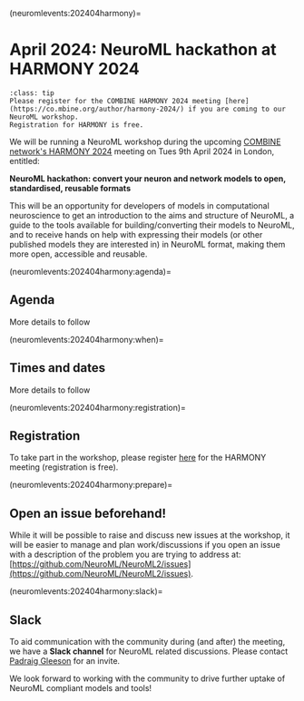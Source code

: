 (neuromlevents:202404harmony)=
# April 2024: NeuroML hackathon at HARMONY 2024

```{admonition} Registration for the COMBINE initiative's HARMONY 2024 meeting is free.
:class: tip
Please register for the COMBINE HARMONY 2024 meeting [here](https://co.mbine.org/author/harmony-2024/) if you are coming to our NeuroML workshop.
Registration for HARMONY is free.
```

We will be running a NeuroML  workshop during the upcoming [COMBINE network's HARMONY 2024](https://co.mbine.org/author/harmony-2024/) meeting on Tues 9th April 2024 in London, entitled:

**NeuroML hackathon: convert your neuron and network models to open, standardised, reusable formats**

This will be an opportunity for developers of models in computational neuroscience to get an introduction to the aims and structure of NeuroML, a guide to the tools available for building/converting their models to NeuroML, and to receive hands on help with expressing their models (or other published models they are interested in) in NeuroML format, making them more open, accessible and reusable. 

(neuromlevents:202404harmony:agenda)=
## Agenda

More details to follow

(neuromlevents:202404harmony:when)=
## Times and dates


More details to follow

(neuromlevents:202404harmony:registration)=
## Registration

To take part in the workshop, please register [here](https://co.mbine.org/author/harmony-2024/) for the HARMONY meeting (registration is free).


(neuromlevents:202404harmony:prepare)=
## Open an issue beforehand!
While it will be possible to raise and discuss new issues at the workshop, it will be easier to manage and plan work/discussions if you open an issue with a description of the problem you are trying to address at: [https://github.com/NeuroML/NeuroML2/issues](https://github.com/NeuroML/NeuroML2/issues).

(neuromlevents:202404harmony:slack)=
## Slack
To aid communication with the community during (and after) the meeting, we have a **Slack channel** for NeuroML related discussions.
Please contact [Padraig Gleeson](mailto:p_DOT_gleeson_AT_ucl.ac.uk) for an invite.

We look forward to working with the community to drive further uptake of NeuroML compliant models and tools!
